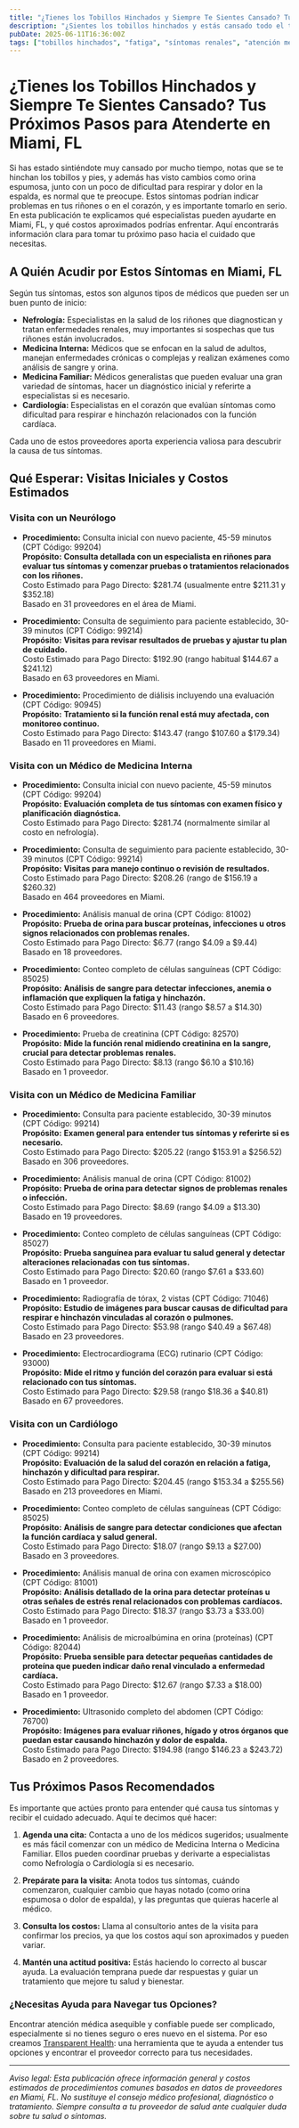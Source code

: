 ```yaml
---
title: "¿Tienes los Tobillos Hinchados y Siempre Te Sientes Cansado? Tus Próximos Pasos para Atenderte en Miami, FL"
description: "¿Sientes los tobillos hinchados y estás cansado todo el tiempo? Descubre a qué médico acudir y los costos estimados del cuidado en Miami, FL para guiar tus siguientes pasos."
pubDate: 2025-06-11T16:36:00Z
tags: ["tobillos hinchados", "fatiga", "síntomas renales", "atención médica en Miami", "costos médicos", "nefrología", "medicina interna"]
---
```


# ¿Tienes los Tobillos Hinchados y Siempre Te Sientes Cansado? Tus Próximos Pasos para Atenderte en Miami, FL

Si has estado sintiéndote muy cansado por mucho tiempo, notas que se te hinchan los tobillos y pies, y además has visto cambios como orina espumosa, junto con un poco de dificultad para respirar y dolor en la espalda, es normal que te preocupe. Estos síntomas podrían indicar problemas en tus riñones o en el corazón, y es importante tomarlo en serio. En esta publicación te explicamos qué especialistas pueden ayudarte en Miami, FL, y qué costos aproximados podrías enfrentar. Aquí encontrarás información clara para tomar tu próximo paso hacia el cuidado que necesitas.

## A Quién Acudir por Estos Síntomas en Miami, FL

Según tus síntomas, estos son algunos tipos de médicos que pueden ser un buen punto de inicio:

- **Nefrología:** Especialistas en la salud de los riñones que diagnostican y tratan enfermedades renales, muy importantes si sospechas que tus riñones están involucrados.
- **Medicina Interna:** Médicos que se enfocan en la salud de adultos, manejan enfermedades crónicas o complejas y realizan exámenes como análisis de sangre y orina.
- **Medicina Familiar:** Médicos generalistas que pueden evaluar una gran variedad de síntomas, hacer un diagnóstico inicial y referirte a especialistas si es necesario.
- **Cardiología:** Especialistas en el corazón que evalúan síntomas como dificultad para respirar e hinchazón relacionados con la función cardíaca.

Cada uno de estos proveedores aporta experiencia valiosa para descubrir la causa de tus síntomas.

## Qué Esperar: Visitas Iniciales y Costos Estimados

### Visita con un Neurólogo

- **Procedimiento:** Consulta inicial con nuevo paciente, 45-59 minutos (CPT Código: 99204)  
  **Propósito:** **Consulta detallada con un especialista en riñones para evaluar tus síntomas y comenzar pruebas o tratamientos relacionados con los riñones.**  
  Costo Estimado para Pago Directo: $281.74 (usualmente entre $211.31 y $352.18)  
  Basado en 31 proveedores en el área de Miami.

- **Procedimiento:** Consulta de seguimiento para paciente establecido, 30-39 minutos (CPT Código: 99214)  
  **Propósito:** **Visitas para revisar resultados de pruebas y ajustar tu plan de cuidado.**  
  Costo Estimado para Pago Directo: $192.90 (rango habitual $144.67 a $241.12)  
  Basado en 63 proveedores en Miami.

- **Procedimiento:** Procedimiento de diálisis incluyendo una evaluación (CPT Código: 90945)  
  **Propósito:** **Tratamiento si la función renal está muy afectada, con monitoreo continuo.**  
  Costo Estimado para Pago Directo: $143.47 (rango $107.60 a $179.34)  
  Basado en 11 proveedores en Miami.

### Visita con un Médico de Medicina Interna

- **Procedimiento:** Consulta inicial con nuevo paciente, 45-59 minutos (CPT Código: 99204)  
  **Propósito:** **Evaluación completa de tus síntomas con examen físico y planificación diagnóstica.**  
  Costo Estimado para Pago Directo: $281.74 (normalmente similar al costo en nefrología).  

- **Procedimiento:** Consulta de seguimiento para paciente establecido, 30-39 minutos (CPT Código: 99214)  
  **Propósito:** **Visitas para manejo continuo o revisión de resultados.**  
  Costo Estimado para Pago Directo: $208.26 (rango de $156.19 a $260.32)  
  Basado en 464 proveedores en Miami.

- **Procedimiento:** Análisis manual de orina (CPT Código: 81002)  
  **Propósito:** **Prueba de orina para buscar proteínas, infecciones u otros signos relacionados con problemas renales.**  
  Costo Estimado para Pago Directo: $6.77 (rango $4.09 a $9.44)  
  Basado en 18 proveedores.

- **Procedimiento:** Conteo completo de células sanguíneas (CPT Código: 85025)  
  **Propósito:** **Análisis de sangre para detectar infecciones, anemia o inflamación que expliquen la fatiga y hinchazón.**  
  Costo Estimado para Pago Directo: $11.43 (rango $8.57 a $14.30)  
  Basado en 6 proveedores.

- **Procedimiento:** Prueba de creatinina (CPT Código: 82570)  
  **Propósito:** **Mide la función renal midiendo creatinina en la sangre, crucial para detectar problemas renales.**  
  Costo Estimado para Pago Directo: $8.13 (rango $6.10 a $10.16)  
  Basado en 1 proveedor.

### Visita con un Médico de Medicina Familiar

- **Procedimiento:** Consulta para paciente establecido, 30-39 minutos (CPT Código: 99214)  
  **Propósito:** **Examen general para entender tus síntomas y referirte si es necesario.**  
  Costo Estimado para Pago Directo: $205.22 (rango $153.91 a $256.52)  
  Basado en 306 proveedores.

- **Procedimiento:** Análisis manual de orina (CPT Código: 81002)  
  **Propósito:** **Prueba de orina para detectar signos de problemas renales o infección.**  
  Costo Estimado para Pago Directo: $8.69 (rango $4.09 a $13.30)  
  Basado en 19 proveedores.

- **Procedimiento:** Conteo completo de células sanguíneas (CPT Código: 85027)  
  **Propósito:** **Prueba sanguínea para evaluar tu salud general y detectar alteraciones relacionadas con tus síntomas.**  
  Costo Estimado para Pago Directo: $20.60 (rango $7.61 a $33.60)  
  Basado en 1 proveedor.

- **Procedimiento:** Radiografía de tórax, 2 vistas (CPT Código: 71046)  
  **Propósito:** **Estudio de imágenes para buscar causas de dificultad para respirar e hinchazón vinculadas al corazón o pulmones.**  
  Costo Estimado para Pago Directo: $53.98 (rango $40.49 a $67.48)  
  Basado en 23 proveedores.

- **Procedimiento:** Electrocardiograma (ECG) rutinario (CPT Código: 93000)  
  **Propósito:** **Mide el ritmo y función del corazón para evaluar si está relacionado con tus síntomas.**  
  Costo Estimado para Pago Directo: $29.58 (rango $18.36 a $40.81)  
  Basado en 67 proveedores.

### Visita con un Cardiólogo

- **Procedimiento:** Consulta para paciente establecido, 30-39 minutos (CPT Código: 99214)  
  **Propósito:** **Evaluación de la salud del corazón en relación a fatiga, hinchazón y dificultad para respirar.**  
  Costo Estimado para Pago Directo: $204.45 (rango $153.34 a $255.56)  
  Basado en 213 proveedores en Miami.

- **Procedimiento:** Conteo completo de células sanguíneas (CPT Código: 85025)  
  **Propósito:** **Análisis de sangre para detectar condiciones que afectan la función cardíaca y salud general.**  
  Costo Estimado para Pago Directo: $18.07 (rango $9.13 a $27.00)  
  Basado en 3 proveedores.

- **Procedimiento:** Análisis manual de orina con examen microscópico (CPT Código: 81001)  
  **Propósito:** **Análisis detallado de la orina para detectar proteínas u otras señales de estrés renal relacionados con problemas cardíacos.**  
  Costo Estimado para Pago Directo: $18.37 (rango $3.73 a $33.00)  
  Basado en 1 proveedor.

- **Procedimiento:** Análisis de microalbúmina en orina (proteínas) (CPT Código: 82044)  
  **Propósito:** **Prueba sensible para detectar pequeñas cantidades de proteína que pueden indicar daño renal vinculado a enfermedad cardíaca.**  
  Costo Estimado para Pago Directo: $12.67 (rango $7.33 a $18.00)  
  Basado en 1 proveedor.

- **Procedimiento:** Ultrasonido completo del abdomen (CPT Código: 76700)  
  **Propósito:** **Imágenes para evaluar riñones, hígado y otros órganos que puedan estar causando hinchazón y dolor de espalda.**  
  Costo Estimado para Pago Directo: $194.98 (rango $146.23 a $243.72)  
  Basado en 2 proveedores.

## Tus Próximos Pasos Recomendados

Es importante que actúes pronto para entender qué causa tus síntomas y recibir el cuidado adecuado. Aquí te decimos qué hacer:

1. **Agenda una cita:** Contacta a uno de los médicos sugeridos; usualmente es más fácil comenzar con un médico de Medicina Interna o Medicina Familiar. Ellos pueden coordinar pruebas y derivarte a especialistas como Nefrología o Cardiología si es necesario.

2. **Prepárate para la visita:** Anota todos tus síntomas, cuándo comenzaron, cualquier cambio que hayas notado (como orina espumosa o dolor de espalda), y las preguntas que quieras hacerle al médico.

3. **Consulta los costos:** Llama al consultorio antes de la visita para confirmar los precios, ya que los costos aquí son aproximados y pueden variar.

4. **Mantén una actitud positiva:** Estás haciendo lo correcto al buscar ayuda. La evaluación temprana puede dar respuestas y guiar un tratamiento que mejore tu salud y bienestar.

### ¿Necesitas Ayuda para Navegar tus Opciones?

Encontrar atención médica asequible y confiable puede ser complicado, especialmente si no tienes seguro o eres nuevo en el sistema. Por eso creamos [Transparent Health](https://transparenthealth.ai): una herramienta que te ayuda a entender tus opciones y encontrar el proveedor correcto para tus necesidades.

---

*Aviso legal: Esta publicación ofrece información general y costos estimados de procedimientos comunes basados en datos de proveedores en Miami, FL. No sustituye el consejo médico profesional, diagnóstico o tratamiento. Siempre consulta a tu proveedor de salud ante cualquier duda sobre tu salud o síntomas.*
